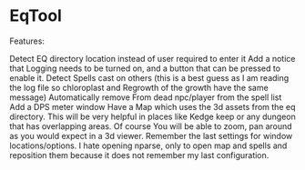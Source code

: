 # EqTool

Features:

Detect EQ directory location instead of user required to enter it
Add a notice that Logging needs to be turned on, and a button that can be pressed to enable it.
Detect Spells cast on others (this is a best guess as I am reading the log file so chloroplast and Regrowth of the growth have the same message)
Automatically remove From dead npc/player from the spell list
Add a DPS meter window
Have a Map which uses the 3d assets from the eq directory. This will be very helpful in places like Kedge keep or any dungeon that has overlapping areas. Of course You will be able to zoom, pan around as you would expect in a 3d viewer. 
Remember the last settings for window locations/options. I hate opening nparse, only to open map and spells and reposition them because it does not remember my last configuration.

